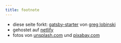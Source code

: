 ```yaml
---
title: footnote
---
```


* diese seite forkt: [gatsby-starter](https://github.com/greglobinski/gatsby-starter-hero-blog) von [greg lobinski](https://www.greglobinski.com)
* gehostet auf [netlify](https://www.netlify.com/)
* fotos von [unsplash.com](https://unsplash.com) und [pixabay.com](https://pixabay.com)